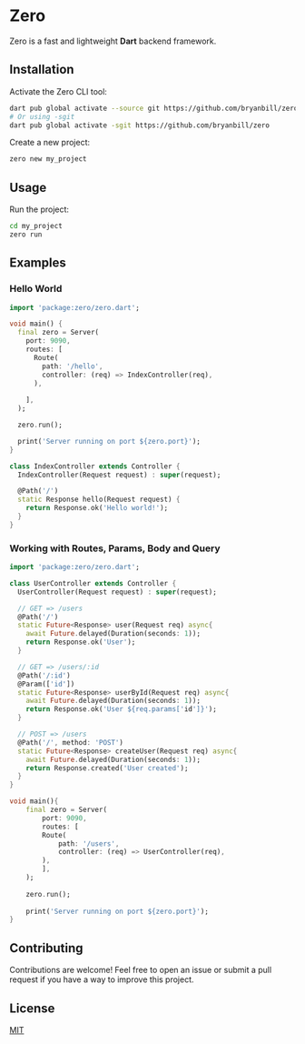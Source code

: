 # Zero

Zero is a fast and lightweight **Dart** backend framework.

## Installation

Activate the Zero CLI tool:

```bash
dart pub global activate --source git https://github.com/bryanbill/zero
# Or using -sgit
dart pub global activate -sgit https://github.com/bryanbill/zero
```

Create a new project:

```bash
zero new my_project
```

## Usage

Run the project:

```bash
cd my_project
zero run
```

## Examples

### Hello World

```dart
import 'package:zero/zero.dart';

void main() {
  final zero = Server(
    port: 9090,
    routes: [
      Route(
        path: '/hello',
        controller: (req) => IndexController(req),
      ),
     
    ],
  );

  zero.run();

  print('Server running on port ${zero.port}');
}

class IndexController extends Controller {
  IndexController(Request request) : super(request);

  @Path('/')
  static Response hello(Request request) {
    return Response.ok('Hello world!');
  }
}
```

### Working with Routes, Params, Body and Query

```dart
import 'package:zero/zero.dart';

class UserController extends Controller {
  UserController(Request request) : super(request);

  // GET => /users
  @Path('/')
  static Future<Response> user(Request req) async{
    await Future.delayed(Duration(seconds: 1));
    return Response.ok('User');
  }

  // GET => /users/:id
  @Path('/:id')
  @Param(['id'])
  static Future<Response> userById(Request req) async{
    await Future.delayed(Duration(seconds: 1));
    return Response.ok('User ${req.params['id']}');
  }

  // POST => /users
  @Path('/', method: 'POST')
  static Future<Response> createUser(Request req) async{
    await Future.delayed(Duration(seconds: 1));
    return Response.created('User created');
  }
}

void main(){
    final zero = Server(
        port: 9090,
        routes: [
        Route(
            path: '/users',
            controller: (req) => UserController(req),
        ),
        ],
    );
    
    zero.run();
    
    print('Server running on port ${zero.port}');
}

```



## Contributing

Contributions are welcome! Feel free to open an issue or submit a pull request if you have a way to improve this project.

## License

[MIT](https://choosealicense.com/licenses/mit/)
